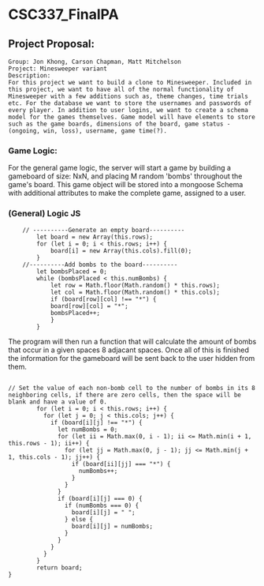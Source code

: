 # CSC337_FinalPA

## Project Proposal:

    Group: Jon Khong, Carson Chapman, Matt Mitchelson
    Project: Minesweeper variant
    Description:
	For this project we want to build a clone to Minesweeper. Included in this project, we want to have all of the normal functionality of Minesweeper with a few additions such as, theme changes, time trials etc. For the database we want to store the usernames and passwords of every player. In addition to user logins, we want to create a schema model for the games themselves. Game model will have elements to store such as the game boards, dimensions of the board, game status - (ongoing, win, loss), username, game time(?).

### Game Logic:

For the general game logic, the server will start a game by building a gameboard of size: NxN, and placing M random 'bombs' throughout the game's board. This game object will be stored into a mongoose Schema with additional attributes to make the complete game, assigned to a user.

### (General) Logic JS

```
    // ----------Generate an empty board----------
        let board = new Array(this.rows);
        for (let i = 0; i < this.rows; i++) {
            board[i] = new Array(this.cols).fill(0);
        }
    //----------Add bombs to the board----------
        let bombsPlaced = 0;
        while (bombsPlaced < this.numBombs) {
            let row = Math.floor(Math.random() * this.rows);
            let col = Math.floor(Math.random() * this.cols);
            if (board[row][col] !== "*") {
            board[row][col] = "*";
            bombsPlaced++;
            }
        }
```

The program will then run a function that will calculate the amount of bombs that occur in a given spaces 8 adjacant spaces. Once all of this is finished the information for the gameboard will be sent back to the user hidden from them. 

```

// Set the value of each non-bomb cell to the number of bombs in its 8 neighboring cells, if there are zero cells, then the space will be blank and have a value of 0.
        for (let i = 0; i < this.rows; i++) {
          for (let j = 0; j < this.cols; j++) {
            if (board[i][j] !== "*") {
              let numBombs = 0;
              for (let ii = Math.max(0, i - 1); ii <= Math.min(i + 1, this.rows - 1); ii++) {
                for (let jj = Math.max(0, j - 1); jj <= Math.min(j + 1, this.cols - 1); jj++) {
                  if (board[ii][jj] === "*") {
                    numBombs++;
                  }
                }
              }
              if (board[i][j] === 0) {
                if (numBombs === 0) {
                  board[i][j] = " ";
                } else {
                  board[i][j] = numBombs;
                }
              }
            }
          }
        }
        return board;
}
```
